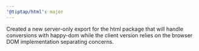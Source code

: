 ```yaml
---
'@tiptap/html': major
---
```


Created a new server-only export for the html package that will handle conversions with happy-dom while the client version relies on the browser DOM implementation separating concerns.
